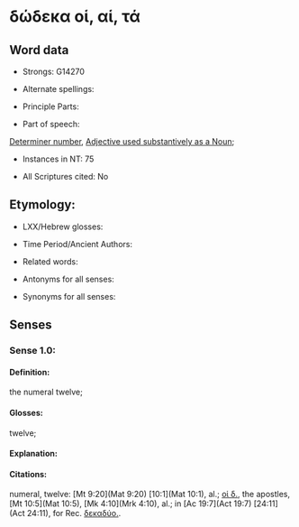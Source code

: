 # δώδεκα οἱ, αἱ, τά 

<!-- Status: S2=NeedsFinalCheck -->
<!-- Lexica used for edits:   -->

## Word data

* Strongs: G14270

* Alternate spellings:


* Principle Parts: 


* Part of speech: 

[Determiner number](http://ugg.readthedocs.io/en/latest/determiner_number.html), 
[Adjective used substantively as a Noun](http://ugg.readthedocs.io/en/latest/noun_substantive_adj.html); 

* Instances in NT: 75

* All Scriptures cited: No

## Etymology: 


* LXX/Hebrew glosses: 


* Time Period/Ancient Authors: 


* Related words: 

* Antonyms for all senses:

* Synonyms for all senses: 


## Senses 


### Sense  1.0: 

#### Definition: 

the numeral twelve;

#### Glosses: 

twelve; 

#### Explanation: 


#### Citations: 

numeral, twelve: [Mt 9:20](Mat 9:20) [10:1](Mat 10:1), al.; [οἱ δ.](), the apostles, [Mt 10:5](Mat 10:5), [Mk 4:10](Mrk 4:10), al.; in [Ac 19:7](Act 19:7) [24:11](Act 24:11), for Rec. [δεκαδύο.](). 
